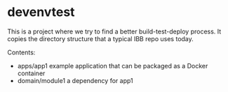 # devenvtest
This is a project where we try to find a better build-test-deploy process. It copies the directory structure that a typical IBB repo uses today.

Contents:
- apps/app1 example application that can be packaged as a Docker container
- domain/module1 a dependency for app1

